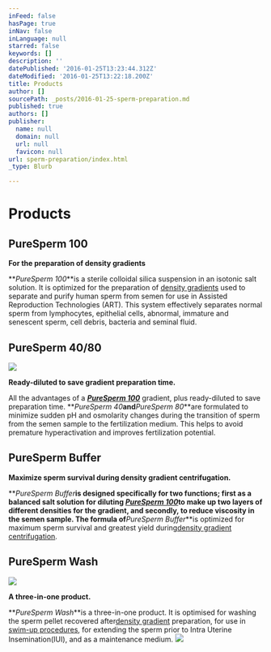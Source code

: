 ```yaml
---
inFeed: false
hasPage: true
inNav: false
inLanguage: null
starred: false
keywords: []
description: ''
datePublished: '2016-01-25T13:23:44.312Z'
dateModified: '2016-01-25T13:22:18.200Z'
title: Products
author: []
sourcePath: _posts/2016-01-25-sperm-preparation.md
published: true
authors: []
publisher:
  name: null
  domain: null
  url: null
  favicon: null
url: sperm-preparation/index.html
_type: Blurb

---
```

# Products

## PureSperm 100

**For the preparation of density gradients**

**_PureSperm 100_**is a sterile colloidal silica suspension in an isotonic salt solution. It is optimized for the preparation of [density gradients][0] used to separate and purify human sperm from semen for use in Assisted Reproduction Technologies (ART). This system effectively separates normal sperm from lymphocytes, epithelial cells, abnormal, immature and senescent sperm, cell debris, bacteria and seminal fluid.

## PureSperm 40/80
![](https://the-grid-user-content.s3-us-west-2.amazonaws.com/e8b66c7e-ec0f-4fd7-868d-f86fff0d0b1c.jpg)

**Ready-diluted to save gradient preparation time.**

All the advantages of a [**_PureSperm 100_**][1] gradient, plus ready-diluted to save preparation time. **_PureSperm 40_**and**_PureSperm 80_**are formulated to minimize sudden pH and osmolarity changes during the transition of sperm from the semen sample to the fertilization medium. This helps to avoid premature hyperactivation and improves fertilization potential.

## PureSperm Buffer

**Maximize sperm survival during density gradient centrifugation.**

**_PureSperm Buffer_**is designed specifically for two functions; first as a balanced salt solution for diluting [**_PureSperm 100_**][1]to make up two layers of different densities for the gradient, and secondly, to reduce viscosity in the semen sample. The formula of**_PureSperm Buffer_**is optimized for maximum sperm survival  and greatest yield during[density gradient centrifugation][2].

## PureSperm Wash
![](https://the-grid-user-content.s3-us-west-2.amazonaws.com/50ecd63a-610e-46b6-ae20-f0212350e028.jpg)

**A three-in-one product.**

**_PureSperm Wash_**is a three-in-one product. It is optimised for washing the sperm pellet recovered after[density gradient][2] preparation, for use in [swim-up procedures][3], for extending the sperm prior to Intra Uterine Insemination(IUI), and as a maintenance medium.
![](https://the-grid-user-content.s3-us-west-2.amazonaws.com/7d15ed66-e745-441d-9a0c-a1445d81cf6c.png)

[0]: http://www.youtube.com/watch?v=AB6LMp8zlS8&feature=player_detailpage "Video - Preparation of Nidacon PureSperm Gradient"
[1]: http://nidacon.com/products/puresperm-100/ "PureSperm 100 Information Page"
[2]: http://www.youtube.com/watch?feature=player_detailpage&v=AB6LMp8zlS8 "Video Preparation of Nidacon PureSperm Gradient "
[3]: http://nidacon.com/ifu/swim_up.pdf "Swim-Up Procedure"